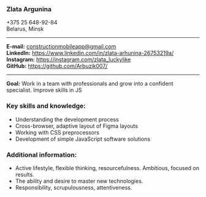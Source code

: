 ### Zlata Argunina

+375 25 648-92-84  
Belarus, Minsk

---

**E-mail:** constructionmobileapp@gmail.com  
**LinkedIn:** https://www.linkedin.com/in/zlata-arhunina-26753219a/  
**Instagram:** https://instagram.com/zlata_luckylike  
**GitHub:** https://github.com/Arbuzik007/ 

---

**Goal:** Work in a team with professionals and grow into a confident specialist. Improve skills in JS

### Key skills and knowledge:
* Understanding the development process
* Cross-browser, adaptive layout of Figma layouts
* Working with CSS preprocessors
* Development of simple JavaScript software solutions

### Additional information:
* Active lifestyle, flexible thinking, resourcefulness. Ambitious, focused on results.
* The ability and desire to master new technologies.
* Responsibility, scrupulousness, attentiveness.
